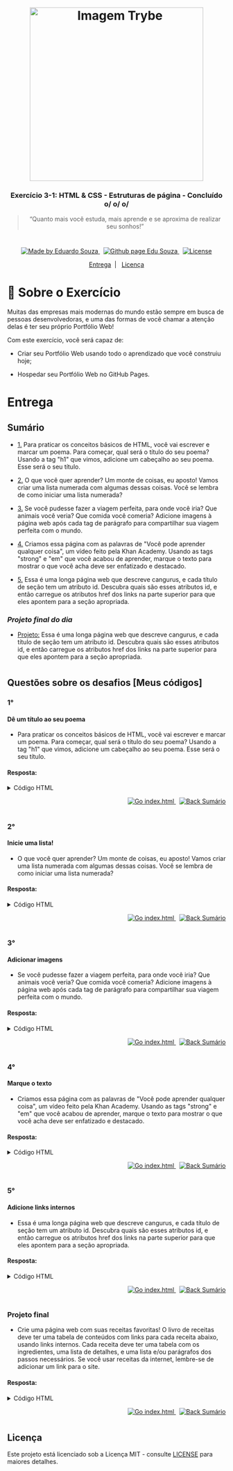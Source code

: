 <h1 align="center">
    <img alt="Imagem Trybe" src="https://i.ibb.co/d4W2x4g/trybe.png" width="400px" />
</h1>

<h3 align="center">
  Exercício 3-1: HTML & CSS - Estruturas de página - Concluído o/ o/ o/
</h3>

<blockquote align="center">“Quanto mais você estuda, mais aprende e se aproxima de realizar seu sonhos!”</blockquote>

<h1></h1>

<p align="center">

  <a href="https://www.linkedin.com/in/eduardosouzaprogrammer/">
    <img alt="Made by Eduardo Souza" src="https://img.shields.io/badge/made%20by-Edu%20Souza-%23F8952D">
  </a>&nbsp;

 <a href="https://edusouza-programmer.github.io/">
<img alt="Github page Edu Souza " src="https://img.shields.io/badge/Github%20page-Edu_Souza-orange">
</a>&nbsp;

  <a href="LICENSE" >
    <img alt="License" src="https://img.shields.io/badge/license-MIT-%23F8952D">
  </a>

</p>

<p align="center">
  <a href="#rocket-Sobre-o-Exercício>Sobre o Exercício</a>&nbsp;&nbsp;|&nbsp;&nbsp;
  <a href="#Entrega">Entrega</a>&nbsp;&nbsp;|&nbsp;&nbsp;
  <a href="#Licença">Licença</a>
</p>

# :rocket: Sobre o Exercício

Muitas das empresas mais modernas do mundo estão sempre em busca de pessoas desenvolvedoras, e uma das formas de você chamar a atenção delas é ter seu próprio Portfólio Web!

Com este exercício, você será capaz de:

-   Criar seu Portfólio Web usando todo o aprendizado que você construiu hoje;

-   Hospedar seu Portfólio Web no GitHub Pages.

# Entrega

## Sumário

-   <p><a href="#1">1.</a> Para praticar os conceitos básicos de HTML, você vai escrever e marcar um poema. Para começar, qual será o título do seu poema?
    Usando a tag "h1" que vimos, adicione um cabeçalho ao seu poema. Esse será o seu título.</p>

-   <p><a href="#2">2.</a> O que você quer aprender? Um monte de coisas, eu aposto! Vamos criar uma lista numerada com algumas dessas coisas. Você se lembra de como iniciar uma lista numerada?</p>

-   <p><a href="#3">3.</a> Se você pudesse fazer a viagem perfeita, para onde você iria? Que animais você veria? Que comida você comeria? Adicione imagens à página web após cada tag de parágrafo para compartilhar sua viagem perfeita com o mundo.</p>

-   <p><a href="#4">4.</a> Criamos essa página com as palavras de "Você pode aprender qualquer coisa", um vídeo feito pela Khan Academy. Usando as tags "strong" e "em" que você acabou de aprender, marque o texto para mostrar o que você acha deve ser enfatizado e destacado.</p>

-   <p><a href="#5">5.</a> Essa é uma longa página web que descreve cangurus, e cada título de seção tem um atributo id. Descubra quais são esses atributos id, e então carregue os atributos href dos links na parte superior para que eles apontem para a seção apropriada.</p>

### **_Projeto final do dia_**

-   <p><a href="#Projeto-final">Projeto:</a> Essa é uma longa página web que descreve cangurus, e cada título de seção tem um atributo id. Descubra quais são esses atributos id, e então carregue os atributos href dos links na parte superior para que eles apontem para a seção apropriada.</p>

#

## Questões sobre os desafios [Meus códigos]

### 1°

#### Dê um título ao seu poema

-   Para praticar os conceitos básicos de HTML, você vai escrever e marcar um poema. Para começar, qual será o título do seu poema?
    Usando a tag "h1" que vimos, adicione um cabeçalho ao seu poema. Esse será o seu título.

#### Resposta:

<details>
<summary>Código HTML</summary>

```html
<!DOCTYPE html>
<html>
    <head>
        <title>Challenge: Write a Poem</title>
        <meta charset="utf-8" />
    </head>
    <body>
        <h1>Meu primeiro poema</h1>
        <p>
            Ela vinha passando<br />
            Adorei ver<br />
            subir na arvore com medo<br />
            quando ela passou<br />
            esperei, esperei, e desci<br />
        </p>
    </body>
</html>
```

</details>

<p align="right"> 
    <a href="https://edusouza-programmer.github.io/Trybe_Exercicio_3-1_Edu_Souza/Parte-1/desafio_Escrever-um-poema.html">
    <img alt="Go index.html" src="https://img.shields.io/badge/Go-index.html-orange">
    </a>&nbsp;
    <a href="#Sumário">
    <img alt="Back Sumário" src="https://img.shields.io/badge/Back-Sum%C3%A1rio-orange">
  </a>
</p>

#

### 2°

#### Inicie uma lista!

-   O que você quer aprender? Um monte de coisas, eu aposto! Vamos criar uma lista numerada com algumas dessas coisas. Você se lembra de como iniciar uma lista numerada?

#### Resposta:

<details>
<summary>Código HTML</summary>

```html
<!DOCTYPE html>
<html>
    <head>
        <title>Challenge: Your learning list</title>
        <meta charset="utf-8" />
    </head>
    <body>
        <h1>Desafio: Sua lista de aprendizagem</h1>
        <h2>O que eu quero aprender:</h2>
        <ol>
            <li>HTML e CSS</li>
            <li>Javascrit</li>
            <li>React e React-native</li>
            <li>backend</li>
        </ol>
    </body>
</html>
```

</details>

<p align="right"> 
    <a href="https://edusouza-programmer.github.io/Trybe_Exercicio_3-1_Edu_Souza/Parte-1/desafio_Sua_lista_de_aprendizagem.html">
    <img alt="Go index.html" src="https://img.shields.io/badge/Go-index.html-orange">
    </a>&nbsp;
    <a href="#Sumário">
    <img alt="Back Sumário" src="https://img.shields.io/badge/Back-Sum%C3%A1rio-orange">
  </a>
</p>

#

### 3°

#### Adicionar imagens

-   Se você pudesse fazer a viagem perfeita, para onde você iria? Que animais você veria? Que comida você comeria? Adicione imagens à página web após cada tag de parágrafo para compartilhar sua viagem perfeita com o mundo.

#### Resposta:

<details>
<summary>Código HTML</summary>

```html
<!DOCTYPE html>
<html>
    <head>
        <title>Challenge: A picture-perfect trip</title>
        <meta charset="utf-8" />
    </head>
    <body>
        <h2>Desafio: Uma viagem perfeita</h2>

        <h1>The perfect trip</h1>

        <img
            src="https://www.kasandbox.org/programming-images/landscapes/beach-in-hawaii.png"
            alt="Uma ilha maravilhosa, com montanhas e aguas claras"
            width="400px"
        />

        <p>I would see scenes like...</p>

        <img
            src="https://www.kasandbox.org/programming-images/landscapes/beach-sunset.png"
            alt="O por do sol maravilhoso"
            width="400"
        />

        <p>And animals like...</p>

        <img
            src="https://www.kasandbox.org/programming-images/animals/butterfly_monarch.png"
            alt="Borboleta com cores lindas"
            width="400px"
        />

        <p>And eat food like...</p>
        <img src="https://www.kasandbox.org/programming-images/food/sushi.png" alt="Sushi deliciosos" width="400px" />
    </body>
</html>
```

</details>

<p align="right">
    <a
        href="https://edusouza-programmer.github.io/Trybe_Exercicio_3-1_Edu_Souza/Parte-1/desafio_Um_viagem_perfeita.html"
    >
        <img alt="Go index.html" src="https://img.shields.io/badge/Go-index.html-orange" /> </a
    >&nbsp;
    <a href="#Sumário">
        <img alt="Back Sumário" src="https://img.shields.io/badge/Back-Sum%C3%A1rio-orange" />
    </a>
</p>

#

### 4°

#### Marque o texto

-   Criamos essa página com as palavras de "Você pode aprender qualquer coisa", um vídeo feito pela Khan Academy. Usando as tags "strong" e "em" que você acabou de aprender, marque o texto para mostrar o que você acha deve ser enfatizado e destacado.

#### Resposta:

<details>
<summary>Código HTML</summary>

```html
<!DOCTYPE html>
<html>
    <head>
        <title>Challenge: You can learn text tags</title>
        <meta charset="utf-8" />
    </head>
    <body>
        <p>
            Nobody’s <em>born</em> smart. We all start at 0. Can’t talk, can’t walk, certainly can’t do algebra.<br />
            Adding, reading, writing, riding a bike. Nobody’s good at anything at first.<br />

            There was a time when Einstein couldn’t count to 10.<br />

            And Shakespeare had to learn his ABCs just like the rest of us.<br />

            <strong>Thankfully, we are born to learn</strong>.<br />

            Slowly. Surely. You stumble, slip, crawl, fall and fail and fall.<br />

            Frustrating. Confusing. Trying. Struggling.<br />

            Until one day, you walk.<br />

            One foot in front of the other. One idea on top of the next.<br />

            Each wrong answer making your brain a little bit stronger.<br />

            Failing is just another word for growing. And you keep going.<br />

            This. is. <em>learning</em>.<br />

            It’s not that you don’t get it. <br />

            You just don’t get it, yet.
            <strong>Because the most beautiful</strong>, complex concepts in the whole universe<br />

            are built on basic ideas that anyone, anywhere can understand.<br />

            Whoever you are, wherever you are.<br />
        </p>
        <p>
            You only have to know one thing:<br />
            You can learn anything.
        </p>
    </body>
</html>
```

</details>

<p align="right">
    <a
        href="https://edusouza-programmer.github.io/Trybe_Exercicio_3-1_Edu_Souza/Parte-1/desafio_Voce-pode-aprender-sobre-tags-de-texto.html"
    >
        <img alt="Go index.html" src="https://img.shields.io/badge/Go-index.html-orange" /> </a
    >&nbsp;
    <a href="#Sumário">
        <img alt="Back Sumário" src="https://img.shields.io/badge/Back-Sum%C3%A1rio-orange" />
    </a>
</p>

#

### 5°

#### Adicione links internos

-   Essa é uma longa página web que descreve cangurus, e cada título de seção tem um atributo id. Descubra quais são esses atributos id, e então carregue os atributos href dos links na parte superior para que eles apontem para a seção apropriada.

#### Resposta:

<details>
<summary>Código HTML</summary>

```html
<!DOCTYPE html>
<html>
    <head>
        <meta charset="utf-8" />
        <title>Challenge: Jump around</title>
    </head>
    <body>
        <h1 id="kangaroos">Kangaroos</h1>

        <p>
            Jump to sections: <a href="#locomotion">Locomotion</a>,
            <a href="#diet">Diet</a>
        </p>
        <p>
            The <strong>kangaroo</strong> is a marsupial from the family Macropodidae (macropods, meaning 'large foot').
            In common use the term is used to describe the largest species from this family, especially those of the
            genus Macropus, red kangaroo, antilopine kangaroo, eastern grey kangaroo and western grey kangaroo.
            Kangaroos are endemic to Australia, and one genus, the tree-kangaroo, is also found in Papua New Guinea.
        </p>

        <p>
            Kangaroos have large, powerful hind legs, large feet adapted for leaping, a long muscular tail for balance,
            and a small head. Like most marsupials, female kangaroos have a pouch called a marsupium in which joeys
            complete postnatal development.
        </p>

        <p>
            Larger kangaroos have adapted much better than smaller macropods to land clearing for pastoral agriculture
            and habitat changes brought to the Australian landscape by humans. Many of the smaller species are rare and
            endangered, whilst the larger kangaroos are relatively plentiful.
        </p>

        <h3 id="locomotion">Locomotion</h3>

        <p>
            A Tasmanian forester (eastern grey) kangaroo in motion. Kangaroos are the only large animals to use hopping
            as a means of locomotion. The comfortable hopping speed for a red kangaroo is about 20–25 km/h (13–16 mph),
            but speeds of up to 70 km/h (44 mph) can be attained over short distances, while it can sustain a speed of
            40 km/h (25 mph) for nearly 2 km (1.2 mi). This fast and energy-efficient method of travel has evolved
            because of the need to regularly cover large distances in search of food and water, rather than the need to
            escape predators. At slow speeds, it employs pentapedal locomotion, using its tail to form a tripod with its
            two forelimbs while bringing its hind feet forward. Kangaroos are adept swimmers, and often flee into
            waterways if threatened by a predator. If pursued into the water, a kangaroo may use its forepaws to hold
            the predator underwater so as to drown it.
        </p>

        <h3 id="diet">Diet</h3>

        <p>
            Kangaroos have chambered stomachs similar to those of cattle and sheep. They regurgitate the vegetation they
            have eaten, chew it as cud, and then swallow it again for final digestion. Different species of kangaroos
            have different diets, although all are strict herbivores. The eastern grey kangaroo is predominantly a
            grazer, eating a wide variety of grasses, whereas some other species (e.g. the red kangaroo) include
            significant amounts of shrubs in their diets. The smaller species of kangaroos also consume hypogeal fungi.
            Many species are nocturnal, and crepuscular, usually spending the days resting in shade, and the cool
            evenings, nights and mornings moving about and feeding.
        </p>

        <p>
            Because of its grazing habits, the kangaroo has developed specialized teeth. Its incisors are able to crop
            grass close to the ground, and its molars chop and grind the grass. Since the two sides of the lower jaw are
            not joined together, the lower incisors are farther apart, giving the kangaroo a wider bite. The silica in
            grass is abrasive, so kangaroo molars move forward as they are ground down, and eventually fall out,
            replaced by new teeth that grow in the back. This process is known as polyphyodonty and amongst other
            mammals, only occurs in elephants and manatees.
        </p>

        <p>
            <a href="#kangaroos">kangaroos</a> |
            <a href="http://en.wikipedia.org/wiki/Kangaroo">Read more on Wikipedia</a>
        </p>
    </body>
</html>
```

</details>

<p align="right">
    <a href="https://edusouza-programmer.github.io/Trybe_Exercicio_3-1_Edu_Souza/Parte-2/desafio_Pular.html">
        <img alt="Go index.html" src="https://img.shields.io/badge/Go-index.html-orange" /> </a
    >&nbsp;
    <a href="#Sumário">
        <img alt="Back Sumário" src="https://img.shields.io/badge/Back-Sum%C3%A1rio-orange" />
    </a>
</p>

#

### Projeto final

-   Crie uma página web com suas receitas favoritas! O livro de receitas deve ter uma tabela de conteúdos com links para cada receita abaixo, usando links internos. Cada receita deve ter uma tabela com os ingredientes, uma lista de detalhes, e uma lista e/ou parágrafos dos passos necessários. Se você usar receitas da internet, lembre-se de adicionar um link para o site.

#### Resposta:

<details>
<summary>Código HTML</summary>

```html
<!DOCTYPE html>
<html>
    <head>
        <title>Projeto: livro de receitas</title>
        <meta charset="utf-8" />
        <style></style>
    </head>
    <body>
        <h1>Livro de receitas do Edu</h1>
        <p></p>

        <h2>Sumário</h2>

        <ol>
            <li><a href="#recipe-1">Bolo de chocolate</a></li>
            <li><a href="#recipe-2">Pão italiano</a></li>
            <li><a href="#recipe-3">Trança de mini hot dogs</a></li>
        </ol>

        <p>Olá tudo bem?!Eu sou o Edu ^^, estou práticando meus conhecimentos em HTML, nesse exerçício maravilhoso.</p>

        <h2 id="recipe-1">Bolo de chocolate</h2>
        <img
            src="https://upload.wikimedia.org/wikipedia/commons/b/b8/Sachertorte_DSC03027.JPG"
            alt="Delicioso bolo de chocolate"
            width="300"
        />
        <ul>
            <li>Tempo: 45min</li>
            <li>Serve: 7 (pessoas)</li>
        </ul>
        <h3>Você vai precisar de:</h3>

        <table>
            <thead>
                <tr>
                    <th>Quantidades</th>
                    <th>Ingredientes</th>
                </tr>
            </thead>
            <tbody>
                <tr>
                    <td>2 xíc.</td>
                    <td>de farinha de trigo</td>
                </tr>
                <tr>
                    <td>1 colh.(sopa)</td>
                    <td>de fermento em pó</td>
                </tr>
                <tr>
                    <td>1/2 xíc.</td>
                    <td>cacau em pó 32%</td>
                </tr>
                <tr>
                    <td>1/2 xíc.</td>
                    <td>de açucar mascavo</td>
                </tr>
                <tr>
                    <td>1 xíc.</td>
                    <td>de água (fervida)</td>
                </tr>
                <tr>
                    <td>1 xíc.</td>
                    <td>de açucar</td>
                </tr>
                <tr>
                    <td>3</td>
                    <td>ovos</td>
                </tr>
                <tr>
                    <td>1 xíc.</td>
                    <td>de manteiga (temperatura ambiente)</td>
                </tr>
                <tr>
                    <td>1 colh.</td>
                    <td>essência de baunilha</td>
                </tr>
            </tbody>
        </table>
        <h3>Para Cobertura:</h3>
        <table>
            <thead>
                <tr>
                    <th>Quantidade</th>
                    <th>Ingredientes</th>
                </tr>
            </thead>
            <tbody>
                <tr>
                    <td>4 colh.(sopa)</td>
                    <td>de leite</td>
                </tr>
                <tr>
                    <td>1 colh.(sopa)</td>
                    <td>de manteiga</td>
                </tr>
                <tr>
                    <td>4 colh.(sopa)</td>
                    <td>de cacau em pó 50%</td>
                </tr>
                <tr>
                    <td>2 colh.(sopa)</td>
                    <td>de açúcar mascavo</td>
                </tr>
            </tbody>
        </table>

        <p>
            <strong>Preparo:</strong><br /><br />Comece misturando o chocolate em pó 32% com o açúcar mascavo e a água
            fervendo. Quando estiver homogêneo, reserve.<br /><br />

            Na batedeira, coloque a manteiga com o açúcar e bata até virar um creme branco. Depois, adicione a essência
            de baunilha, misture um pouco e adicione os ovos um a um, misture um pouco mais. Reserve.<br /><br />
            Em outra vasilha, misture a farinha de trigo peneirada com o fermento em pó. Agora vc vai misturar as três
            vasilhas diferentes. Coloque um pouco da primeira vasilha (chocolate com água e açúcar), um pouco da segunda
            (a da manteiga e essência de baunilha) e a terceira (farinha e fermento).<br /><br />
            Misture suavemente e vá acrescentando as vasilhas de pouco em pouco até acabar tudo. Coloque em uma forma
            untada em um forno pré aquecido em 180 graus por 40 minutos (faça o teste do palitinho pra ver se tá bom).
            Misture os ingredientes da cobertura tudo em uma panela até começar a ferver, sempre misturando. Quando
            ferver, desligue do fogo e despeje sobre o bolo já pronto.<br />
        </p>

        <p>
            <em>Fonte:<a target="_blank" href="https://www.fleischmann.com.br/">Para mais receitas deliciosas</a></em>
        </p>

        <h2 id="recipe-2">Pão italiano</h2>
        <img
            src="https://upload.wikimedia.org/wikipedia/commons/1/11/Italian_Sandwich.jpeg"
            alt="Delicioso bolo de chocolate"
            width="300"
        />
        <ul>
            <li>Tempo: 50min</li>
            <li>Serve: 4 (pessoas)</li>
        </ul>
        <h3>Você vai precisar de:</h3>

        <table>
            <thead>
                <tr>
                    <th>Quantidades</th>
                    <th>Ingredientes</th>
                </tr>
            </thead>
            <tbody>
                <tr>
                    <td>1 sachê</td>
                    <td>de pão certo fleischmann(10g)</td>
                </tr>
                <tr>
                    <td>1 sachê</td>
                    <td>de fermento biológico seco</td>
                </tr>
                <tr>
                    <td>7 e 1/4 xíc.(chá)</td>
                    <td>de farinha de trigo(1kg)</td>
                </tr>
                <tr>
                    <td>2 colheres(sopa)</td>
                    <td>de chá de sal</td>
                </tr>
                <tr>
                    <td>450 ml</td>
                    <td>de água morna</td>
                </tr>
            </tbody>
        </table>

        <p>
            <strong>Preparo:</strong><br /><br />Comece juntando toda a farinha de trigo com o Pão Certo.<br /><br />
            Você fará uma primeira fermentação: junte 150ml de água morna, retire ¾ de xicara (chá) da mistura de
            farinha de trigo com pão certo (120 g) e 1 sachê de fermento biológico seco (10 g). Misture e deixe em uma
            tigela coberta com filme plástico até dobrar de tamanho.<br /><br />
            Quando essa primeira fermentação estiver pronta (ou seja, dobrou de tamanho), junte ao restante da mistura
            de farinha com pão certo, com o sal e a agua restante. Sove até misturar todos os ingredientes e deixe
            descansando por 20 minutos em um refratário coberto com filme plástico.<br /><br />
            Após o descanso, sove por mais 10 minutos ou até que a massa fique lisa e uniforme. Dica: se ela estiver
            pegajosa, acrescente, aos poucos, mais farinha.<br /><br />
            olte a massa para o refratário e deixe descansar até que dobre de tamanho novamente (cerca de duas horas).
            Massa fermentada, molde no formato que você quiser e espere duplicar de tamanho mais uma vez. Pré-aqueça o
            forno a 250ª C, coloque na grade de baixo, uma assadeira com água fervente de 5 a 10 minutos antes de
            colocar o pão na grade superior (tempo suficiente para aquecer o forno e umedecer).<br /><br />
            Pão moldado e fermento? Antes de colocar o pão no forno, dê aquela pincelada com água morna e corte um “x”
            com uma faca bem afiada. Leve ao forno e deixe assar por 10 minutos na temperatura de 250ª C, Passados os 10
            minutos iniciais de Pão no forno, diminua a temperatura para 200°C e retire a assadeira com água e asse até
            ficar bem dourado! (cerca de 30 minutinhos).<br /><br />
        </p>

        <p>
            <em>Fonte:<a target="_blank" href="https://www.fleischmann.com.br/">Para mais receitas deliciosas</a></em>
        </p>

        <h2 id="recipe-3">Trança de mini hot dogs</h2>
        <img
            src="https://upload.wikimedia.org/wikipedia/pt/thumb/0/0b/Sausage_Party_p%C3%B4ster.jpg/240px-Sausage_Party_p%C3%B4ster.jpg"
            alt="Enroladinhos de salsicha"
            width="300"
            height="300"
        />

        <ul>
            <li>Tempo: 30 min</li>
            <li>Serve: 5 (pessoas)</li>
        </ul>
        <h3>Você vai precisar de:</h3>
        <table>
            <thead>
                <tr>
                    <th>Quantidades</th>
                    <th>Ingredientes</th>
                </tr>
            </thead>
            <tbody>
                <tr>
                    <td>1 pacote</td>
                    <td>de mistura para pão caseiro</td>
                </tr>
                <tr>
                    <td>1 pacote</td>
                    <td>de salsicha para hot dogs</td>
                </tr>
                <tr>
                    <td>500 ml</td>
                    <td>leite</td>
                </tr>
                <tr>
                    <td>4</td>
                    <td>gemas</td>
                </tr>
            </tbody>
        </table>

        <p>
            <strong>Preparo:</strong><br /><br />

            Para iniciar a receita, prepare a massa conforme as instruções da embalagem, só que trocando a água por
            leite.<br /><br />
            Assim que ela crescer, divida ao meio. Abra metade da massa com o rolo de macarrão em um retângulo que
            caibam 3 salsichas enfileiradas (uns 30 cm) e que tenha, mais ou menos, 0.5 cm de espessura. Coloque as
            salsichas, dobre a massa e aperte bem para selar. Corte o excesso.<br /><br />
            Agora, com uma faca afiada, corte a parte de cima da massa e a salsicha enrolada, sem cortar a base dela.
            Faça cortes, de ponta a ponta, com espaços de 0.5 cm entre eles. O segredo está aqui: dobre as rodelas de
            salsicha, intercalando a direção (direita e esquerda), para que fiquem trançadas.<br /><br />
            Repita o processo com a outra metade da massa. Quase lá: espere a massa crescer, pincele com gema e asse
            lindamente até dourar. Quer uma sugestáo deliciosa? Experimente servir com vários acompanhamentos, como
            chili, guacamole, purê de batata, mostarda e ketchup.<br /><br />
        </p>

        <p>
            <em>Fonte:<a target="_blank" href="https://www.fleischmann.com.br/">Para mais receitas deliciosas</a></em>
        </p>
    </body>
</html>
```

</details>

<p align="right"> 
    <a href="https://edusouza-programmer.github.io/Trybe_Exercicio_3-1_Edu_Souza/Parte-2/projeto_Livro-de-receitas.html">
    <img alt="Go index.html" src="https://img.shields.io/badge/Go-index.html-orange">
    </a>&nbsp;
    <a href="#Sumário">
    <img alt="Back Sumário" src="https://img.shields.io/badge/Back-Sum%C3%A1rio-orange">
  </a>
</p>

#

## Licença

Este projeto está licenciado sob a Licença MIT - consulte [LICENSE](https://opensource.org/licenses/MIT) para maiores detalhes.
